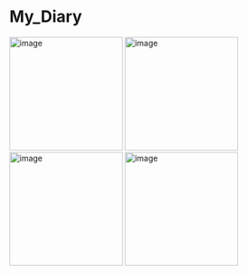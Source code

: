# My_Diary


<img width="200" alt="image" src="https://user-images.githubusercontent.com/83286706/188656865-12b34695-cbae-4004-9b5e-16d234a317c7.png">
<img width="200" alt="image" src="https://user-images.githubusercontent.com/83286706/188656988-caec16d9-87e6-40fc-995f-09438f03c4c3.png">
<img width="200" alt="image" src="https://user-images.githubusercontent.com/83286706/188657029-3ec0d755-e4e2-4442-8693-7f71b71c70f4.png">
<img width="200" alt="image" src="https://user-images.githubusercontent.com/83286706/188657079-81be7229-b48c-46d4-b8ac-0b8c388ea4ea.png">
